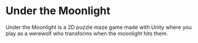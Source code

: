 # Under the Moonlight
 Under the Moonlight is a 2D puzzle maze game made with Unity where you play as a werewolf who transforms when the moonlight hits them.
